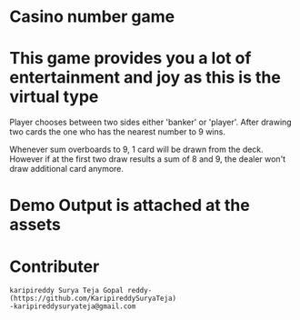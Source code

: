 # Casino number game
# This game provides you a lot of entertainment and joy as this is the virtual type   

Player chooses between two sides either
'banker' or 'player'. After drawing two cards the one
who has the nearest number to 9 wins.

Whenever sum overboards to 9, 1 card will be drawn
from the deck. However if at the first two draw
results a sum of 8 and 9, the dealer won't draw
additional card anymore.

# Demo Output is attached at the assets

# Contributer
    karipireddy Surya Teja Gopal reddy-(https://github.com/KaripireddySuryaTeja)
    -karipireddysuryateja@gmail.com
